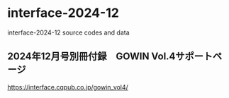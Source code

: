 # interface-2024-12
interface-2024-12 source codes and data

## 2024年12月号別冊付録　GOWIN Vol.4サポートページ

https://interface.cqpub.co.jp/gowin_vol4/
